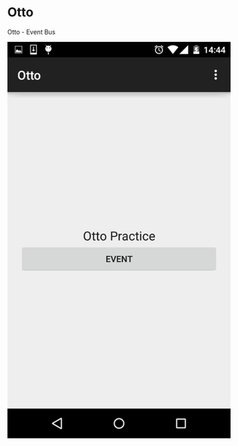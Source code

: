 # Otto
Otto - Event Bus

![alt tag](https://github.com/Gaantz/Otto/blob/master/screenshots/landy.png)
